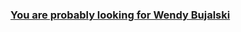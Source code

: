 ### [You are probably looking for Wendy Bujalski](https://github.com/wendybujalski)






































